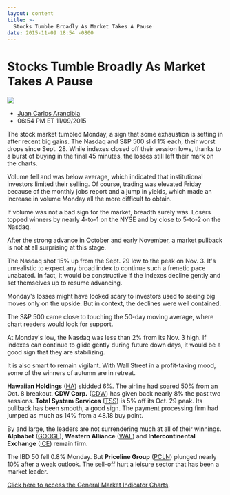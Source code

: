 ```yaml
---
layout: content
title: >-
  Stocks Tumble Broadly As Market Takes A Pause
date: 2015-11-09 18:54 -0800
---
```



Stocks Tumble Broadly As Market Takes A Pause
==============================================


![](https://www.investors.com/wp-content/uploads/ibd-migrated-images/MPv_151110_153303199_68803.png)

* [Juan Carlos Arancibia](https://www.investors.com/author/juan-carlos-arancibia/ "Posts by Juan Carlos Arancibia")
* 06:54 PM ET 11/09/2015




  

The stock market tumbled Monday, a sign that some exhaustion is setting in after recent big gains. The Nasdaq and S&P 500 slid 1% each, their worst drops since Sept. 28. While indexes closed off their session lows, thanks to a burst of buying in the final 45 minutes, the losses still left their mark on the charts.

  

Volume fell and was below average, which indicated that institutional investors limited their selling. Of course, trading was elevated Friday because of the monthly jobs report and a jump in yields, which made an increase in volume Monday all the more difficult to obtain.

  

If volume was not a bad sign for the market, breadth surely was. Losers topped winners by nearly 4-to-1 on the NYSE and by close to 5-to-2 on the Nasdaq.

  

After the strong advance in October and early November, a market pullback is not at all surprising at this stage.

  

The Nasdaq shot 15% up from the Sept. 29 low to the peak on Nov. 3. It's unrealistic to expect any broad index to continue such a frenetic pace unabated. In fact, it would be constructive if the indexes decline gently and set themselves up to resume advancing.

  

Monday's losses might have looked scary to investors used to seeing big moves only on the upside. But in context, the declines were well contained.

  

The S&P 500 came close to touching the 50-day moving average, where chart readers would look for support.

  

At Monday's low, the Nasdaq was less than 2% from its Nov. 3 high. If indexes can continue to glide gently during future down days, it would be a good sign that they are stabilizing.

  

It is also smart to remain vigilant. With Wall Street in a profit-taking mood, some of the winners of autumn are in retreat.

  

**Hawaiian Holdings** ([HA](https://research.investors.com/quote.aspx?symbol=HA)) skidded 6%. The airline had soared 50% from an Oct. 8 breakout. **CDW Corp.** ([CDW](https://research.investors.com/quote.aspx?symbol=CDW)) has given back nearly 8% the past two sessions. **Total System Services** ([TSS](https://research.investors.com/quote.aspx?symbol=TSS)) is 5% off its Oct. 29 peak. Its pullback has been smooth, a good sign. The payment processing firm had jumped as much as 14% from a 48.18 buy point.

  

By and large, the leaders are not surrendering much at all of their winnings. **Alphabet** ([GOOGL](https://research.investors.com/quote.aspx?symbol=GOOGL)), **Western Alliance** ([WAL](https://research.investors.com/quote.aspx?symbol=WAL)) and **Intercontinental Exchange** ([ICE](https://research.investors.com/quote.aspx?symbol=ICE)) remain firm.

  

The IBD 50 fell 0.8% Monday. But **Priceline Group** ([PCLN](https://research.investors.com/quote.aspx?symbol=PCLN)) plunged nearly 10% after a weak outlook. The sell-off hurt a leisure sector that has been a market leader.

  

[Click here to access the General Market Indicator Charts](https://www.investors.com/pdf/GMI_111015.pdf).




